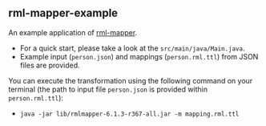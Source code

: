 rml-mapper-example
--
An example application of [rml-mapper](https://github.com/RMLio/rmlmapper-java/).
* For a quick start, please take a look at the `src/main/java/Main.java`.
* Example input (`person.json`) and mappings (`person.rml.ttl`) from JSON files are provided.

You can execute the transformation using the following command on your terminal (the path to input file `person.json` 
is provided within `person.rml.ttl`): 
* ```java -jar lib/rmlmapper-6.1.3-r367-all.jar -m mapping.rml.ttl```
